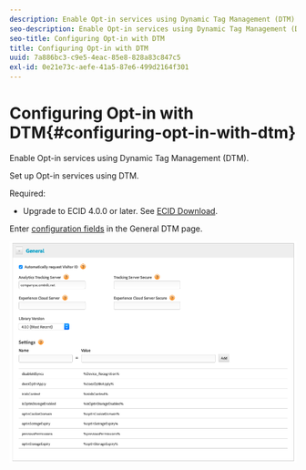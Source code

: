 ```yaml
---
description: Enable Opt-in services using Dynamic Tag Management (DTM).
seo-description: Enable Opt-in services using Dynamic Tag Management (DTM).
seo-title: Configuring Opt-in with DTM
title: Configuring Opt-in with DTM
uuid: 7a886bc3-c9e5-4eac-85e8-828a83c847c5
exl-id: 0e21e73c-aefe-41a5-87e6-499d2164f301
---
```

# Configuring Opt-in with DTM{#configuring-opt-in-with-dtm}

Enable Opt-in services using Dynamic Tag Management (DTM).

Set up Opt-in services using DTM.

Required:

* Upgrade to ECID 4.0.0 or later. See [ECID Download](https://github.com/Adobe-Marketing-Cloud/id-service/releases).

Enter [configuration fields](/help/implementation-guides/opt-in-service/api.md) in the General DTM page.

![](assets/DTM-example.png)

